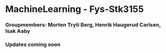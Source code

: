 # MachineLearning - Fys-Stk3155

### Groupmembers: Morten Tryti Berg, Henrik Haugerud Carlsen, Isak Aaby

### Updates coming soon
